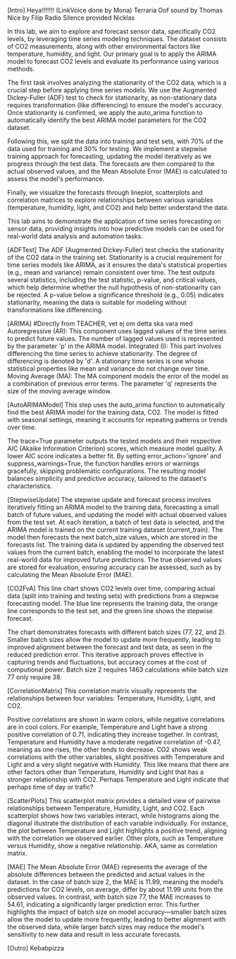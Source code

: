 [Intro]
Heya!!!!!!! (LinkVoice done by Mona)
Terraria Oof sound by Thomas
Nice by Filip
Radio Silence provided Nicklas

In this lab, we aim to explore and forecast sensor data, specifically CO2 levels, by leveraging time series modeling techniques. The dataset consists of CO2 measurements, along with other environmental factors like temperature, humidity, and light. Our primary goal is to apply the ARIMA model to forecast CO2 levels and evaluate its performance using various methods.

The first task involves analyzing the stationarity of the CO2 data, which is a crucial step before applying time series models. We use the Augmented Dickey-Fuller (ADF) test to check for stationarity, as non-stationary data requires transformation (like differencing) to ensure the model's accuracy. Once stationarity is confirmed, we apply the auto_arima function to automatically identify the best ARIMA model parameters for the CO2 dataset.

Following this, we split the data into training and test sets, with 70% of the data used for training and 30% for testing. We implement a stepwise training approach for forecasting, updating the model iteratively as we progress through the test data. The forecasts are then compared to the actual observed values, and the Mean Absolute Error (MAE) is calculated to assess the model's performance.

Finally, we visualize the forecasts through lineplot, scatterplots and correlation matrices to explore relationships between various variables (temperature, humidity, light, and CO2) and help better understand the data.

This lab aims to demonstrate the application of time series forecasting on sensor data, providing insights into how predictive models can be used for real-world data analysis and automation tasks.

[ADFTest]
The ADF (Augmented Dickey-Fuller) test checks the stationarity of the CO2 data in the training set. Stationarity is a crucial requirement for time series models like ARIMA, as it ensures the data's statistical properties (e.g., mean and variance) remain consistent over time. The test outputs several statistics, including the test statistic, p-value, and critical values, which help determine whether the null hypothesis of non-stationarity can be rejected. A p-value below a significance threshold (e.g., 0.05) indicates stationarity, meaning the data is suitable for modeling without transformations like differencing.

[ARIMA] #Directly from TEACHER, vet ej om detta ska vara med
Autoregressive (AR): This component uses lagged values of the time series to predict future values. The number of lagged values used is represented by the parameter 'p' in the ARIMA model.
Integrated (I): This part involves differencing the time series to achieve stationarity. The degree of differencing is denoted by 'd'. A stationary time series is one whose statistical properties like mean and variance do not change over time.
Moving Average (MA): The MA component models the error of the model as a combination of previous error terms. The parameter 'q' represents the size of the moving average window.

[AutoARIMAModel]
This step uses the auto_arima function to automatically find the best ARIMA model for the training data, CO2. The model is fitted with seasonal settings, meaning it accounts for repeating patterns or trends over time.

The trace=True parameter outputs the tested models and their respective AIC (Akaike Information Criterion) scores, which measure model quality. A lower AIC score indicates a better fit. By setting error_action='ignore' and suppress_warnings=True, the function handles errors or warnings gracefully, skipping problematic configurations. The resulting model balances simplicity and predictive accuracy, tailored to the dataset's characteristics.

[StepwiseUpdate]
The stepwise update and forecast process involves iteratively fitting an ARIMA model to the training data, forecasting a small batch of future values, and updating the model with actual observed values from the test set. At each iteration, a batch of test data is selected, and the ARIMA model is trained on the current training dataset (current_train). The model then forecasts the next batch_size values, which are stored in the forecasts list. The training data is updated by appending the observed test values from the current batch, enabling the model to incorporate the latest real-world data for improved future predictions. The true observed values are stored for evaluation, ensuring accuracy can be assessed, such as by calculating the Mean Absolute Error (MAE).

[CO2FvA]
This line chart shows CO2 levels over time, comparing actual data (split into training and testing sets) with predictions from a stepwise forecasting model. The blue line represents the training data, the orange line corresponds to the test set, and the green line shows the stepwise forecast.

The chart demonstrates forecasts with different batch sizes (77, 22, and 2). Smaller batch sizes allow the model to update more frequently, leading to improved alignment between the forecast and test data, as seen in the reduced prediction error. This iterative approach proves effective in capturing trends and fluctuations, but accuracy comes at the cost of computional power. Batch size 2 requires 1463 calculations while batch size 77 only require 38.

[CorrelationMatrix]
This correlation matrix visually represents the relationships between four variables:
Temperature, Humidity, Light, and CO2.

Positive correlations are shown in warm colors, while negative correlations are in cool colors. For example, Temperature and Light have a strong positive correlation of 0.71, indicating they increase together. In contrast, Temperature and Humidity have a moderate negative correlation of -0.47, meaning as one rises, the other tends to decrease. CO2 shows weak correlations with the other variables, slight positives with Temperature and Light and a very slight negative with Humidity.
This like means that there are other factors other than Temperature, Humidity and Light that has a stronger relationship with CO2. Perhaps Temperature and Light indicate that perhaps time of day or trafic?

[ScatterPlots]
This scatterplot matrix provides a detailed view of pairwise relationships between Temperature, Humidity, Light, and CO2. Each scatterplot shows how two variables interact, while histograms along the diagonal illustrate the distribution of each variable individually. For instance, the plot between Temperature and Light highlights a positive trend, aligning with the correlation we observed earlier. Other plots, such as Temperature versus Humidity, show a negative relationship. AKA, same as correlation matrix.

[MAE]
The Mean Absolute Error (MAE) represents the average of the absolute differences between the predicted and actual values in the dataset. In the case of batch size 2, the MAE is 11.99, meaning the model’s predictions for CO2 levels, on average, differ by about 11.99 units from the observed values. In contrast, with batch size 77, the MAE increases to 54.61, indicating a significantly larger prediction error. This further highlights the impact of batch size on model accuracy—smaller batch sizes allow the model to update more frequently, leading to better alignment with the observed data, while larger batch sizes may reduce the model's sensitivity to new data and result in less accurate forecasts.

[Outro]
Kebabpizza